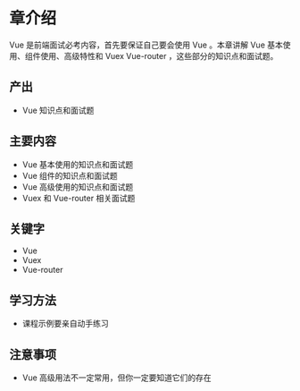# 章介绍

Vue 是前端面试必考内容，首先要保证自己要会使用 Vue 。本章讲解 Vue 基本使用、组件使用、高级特性和 Vuex Vue-router ，这些部分的知识点和面试题。

## 产出

- Vue 知识点和面试题

## 主要内容

- Vue 基本使用的知识点和面试题
- Vue 组件的知识点和面试题
- Vue 高级使用的知识点和面试题
- Vuex 和 Vue-router 相关面试题

## 关键字

- Vue
- Vuex
- Vue-router

## 学习方法

- 课程示例要亲自动手练习

## 注意事项

- Vue 高级用法不一定常用，但你一定要知道它们的存在
